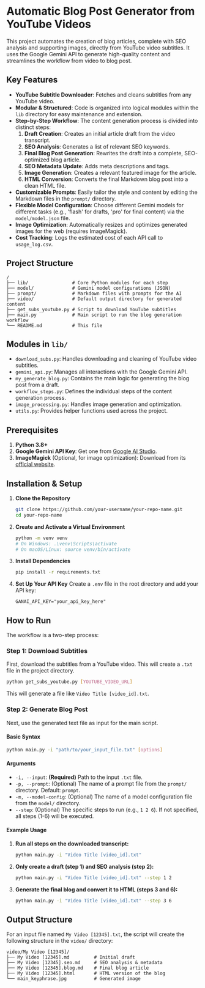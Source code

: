 # Automatic Blog Post Generator from YouTube Videos

This project automates the creation of blog articles, complete with SEO analysis and supporting images, directly from YouTube video subtitles. It uses the Google Gemini API to generate high-quality content and streamlines the workflow from video to blog post.

## Key Features

- **YouTube Subtitle Downloader**: Fetches and cleans subtitles from any YouTube video.
- **Modular & Structured**: Code is organized into logical modules within the `lib` directory for easy maintenance and extension.
- **Step-by-Step Workflow**: The content generation process is divided into distinct steps:
    1.  **Draft Creation**: Creates an initial article draft from the video transcript.
    2.  **SEO Analysis**: Generates a list of relevant SEO keywords.
    3.  **Final Blog Post Generation**: Rewrites the draft into a complete, SEO-optimized blog article.
    4.  **SEO Metadata Update**: Adds meta descriptions and tags.
    5.  **Image Generation**: Creates a relevant featured image for the article.
    6.  **HTML Conversion**: Converts the final Markdown blog post into a clean HTML file.
- **Customizable Prompts**: Easily tailor the style and content by editing the Markdown files in the `prompt/` directory.
- **Flexible Model Configuration**: Choose different Gemini models for different tasks (e.g., 'flash' for drafts, 'pro' for final content) via the `model/model.json` file.
- **Image Optimization**: Automatically resizes and optimizes generated images for the web (requires ImageMagick).
- **Cost Tracking**: Logs the estimated cost of each API call to `usage_log.csv`.

## Project Structure

```
/
├── lib/                # Core Python modules for each step
├── model/              # Gemini model configurations (JSON)
├── prompt/             # Markdown files with prompts for the AI
├── video/              # Default output directory for generated content
├── get_subs_youtube.py # Script to download YouTube subtitles
├── main.py             # Main script to run the blog generation workflow
└── README.md           # This file
```

## Modules in `lib/`

- `download_subs.py`: Handles downloading and cleaning of YouTube video subtitles.
- `gemini_api.py`: Manages all interactions with the Google Gemini API.
- `my_generate_blog.py`: Contains the main logic for generating the blog post from a draft.
- `workflow_steps.py`: Defines the individual steps of the content generation process.
- `image_processing.py`: Handles image generation and optimization.
- `utils.py`: Provides helper functions used across the project.

## Prerequisites

1.  **Python 3.8+**
2.  **Google Gemini API Key**: Get one from [Google AI Studio](https://aistudio.google.com/).
3.  **ImageMagick** (Optional, for image optimization): Download from its [official website](https://imagemagick.org/).

## Installation & Setup

1.  **Clone the Repository**
    ```bash
    git clone https://github.com/your-username/your-repo-name.git
    cd your-repo-name
    ```

2.  **Create and Activate a Virtual Environment**
    ```bash
    python -m venv venv
    # On Windows: .\venv\Scripts\activate
    # On macOS/Linux: source venv/bin/activate
    ```

3.  **Install Dependencies**
    ```bash
    pip install -r requirements.txt
    ```

4.  **Set Up Your API Key**
    Create a `.env` file in the root directory and add your API key:
    ```
    GANAI_API_KEY="your_api_key_here"
    ```

## How to Run

The workflow is a two-step process:

### Step 1: Download Subtitles

First, download the subtitles from a YouTube video. This will create a `.txt` file in the project directory.

```bash
python get_subs_youtube.py [YOUTUBE_VIDEO_URL]
```
This will generate a file like `Video Title [video_id].txt`.

### Step 2: Generate Blog Post

Next, use the generated text file as input for the main script.

#### Basic Syntax
```bash
python main.py -i "path/to/your_input_file.txt" [options]
```

#### Arguments
- `-i, --input`: **(Required)** Path to the input `.txt` file.
- `-p, --prompt`: (Optional) The name of a prompt file from the `prompt/` directory. Default: `prompt`.
- `-m, --model-config`: (Optional) The name of a model configuration file from the `model/` directory.
- `--step`: (Optional) The specific steps to run (e.g., `1 2 6`). If not specified, all steps (1-6) will be executed.

#### Example Usage

1.  **Run all steps on the downloaded transcript:**
    ```bash
    python main.py -i "Video Title [video_id].txt"
    ```

2.  **Only create a draft (step 1) and SEO analysis (step 2):**
    ```bash
    python main.py -i "Video Title [video_id].txt" --step 1 2
    ```

3.  **Generate the final blog and convert it to HTML (steps 3 and 6):**
    ```bash
    python main.py -i "Video Title [video_id].txt" --step 3 6
    ```

## Output Structure

For an input file named `My Video [12345].txt`, the script will create the following structure in the `video/` directory:

```
video/My Video [12345]/
├── My Video [12345].md         # Initial draft
├── My Video [12345].seo.md     # SEO analysis & metadata
├── My Video [12345].blog.md    # Final blog article
├── My Video [12345].html       # HTML version of the blog
└── main_keyphrase.jpg          # Generated image
```
